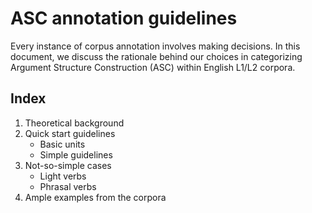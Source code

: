 # ASC annotation guidelines

Every instance of corpus annotation involves making decisions. 
In this document, we discuss the rationale behind our choices in categorizing Argument Structure Construction (ASC) within English L1/L2 corpora.

## Index
1. Theoretical background
2. Quick start guidelines
    - Basic units 
    - Simple guidelines
3. Not-so-simple cases
    - Light verbs
    - Phrasal verbs
4. Ample examples from the corpora
